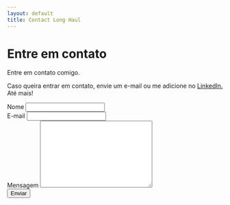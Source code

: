 ```yaml
---
layout: default
title: Contact Long Haul
---
```


<div id="contact">
  <h1 class="pageTitle">Entre em contato</h1>
  <div class="contactContent">
    <p class="intro">Entre em contato comigo.</p>
    <p>Caso queira entrar em contato, envie um e-mail ou me adicione no <a href="https://www.linkedin.com/in/guilhermeagsouza/">LinkedIn.</a> Até mais!</p>
  </div>
  <form action="http://formspree.io/your@mail.com" method="POST">
    <label for="name">Nome</label>
    <input type="text" id="name" name="name" class="full-width"><br>
    <label for="email">E-mail</label>
    <input type="email" id="email" name="_replyto" class="full-width"><br>
    <label for="message">Mensagem</label>
    <textarea name="message" id="message" cols="30" rows="10" class="full-width"></textarea><br>
    <input type="submit" value="Enviar" class="button">
  </form>
</div>
